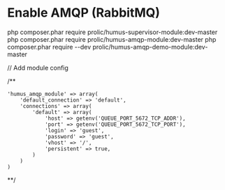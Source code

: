 
# Enable AMQP (RabbitMQ)

php composer.phar require prolic/humus-supervisor-module:dev-master
php composer.phar require prolic/humus-amqp-module:dev-master
php composer.phar require --dev prolic/humus-amqp-demo-module:dev-master

// Add module config

/**

    'humus_amqp_module' => array(
        'default_connection' => 'default',
        'connections' => array(
            'default' => array(
                'host' => getenv('QUEUE_PORT_5672_TCP_ADDR'),
                'port' => getenv('QUEUE_PORT_5672_TCP_PORT'),
                'login' => 'guest',
                'password' => 'guest',
                'vhost' => '/',
                'persistent' => true,
            )
        )
    )

**/